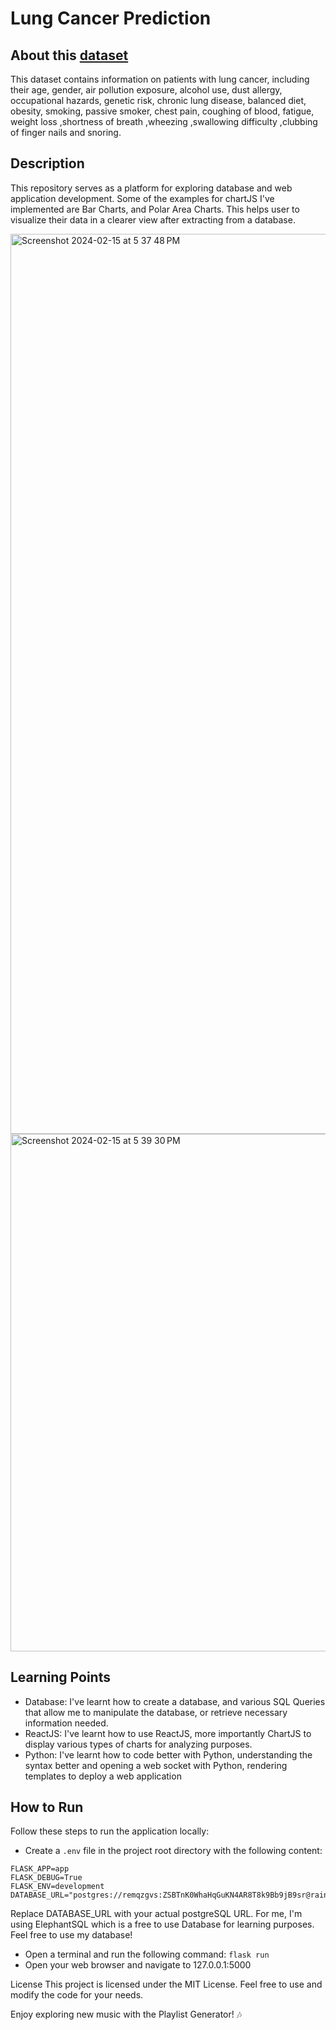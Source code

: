 # Lung Cancer Prediction
## **About this [dataset](https://www.kaggle.com/datasets/thedevastator/cancer-patients-and-air-pollution-a-new-link?resource=download)**
This dataset contains information on patients with lung cancer, including their age, gender, air pollution exposure, alcohol use, dust allergy, occupational hazards, genetic risk, chronic lung disease, balanced diet, obesity, smoking, passive smoker, chest pain, coughing of blood, fatigue, weight loss ,shortness of breath ,wheezing ,swallowing difficulty ,clubbing of finger nails and snoring.

## **Description**
This repository serves as a platform for exploring database and web application development. Some of the examples for chartJS I've implemented are Bar Charts, and Polar Area Charts. This helps user to visualize their data in a clearer view after extracting from a database.

<img width="1440" alt="Screenshot 2024-02-15 at 5 37 48 PM" src="https://github.com/jarelloy/cancer-patient-data/assets/72366471/bfbe8f27-7980-4f16-8cda-be6d63320e5a">

<img width="828" alt="Screenshot 2024-02-15 at 5 39 30 PM" src="https://github.com/jarelloy/cancer-patient-data/assets/72366471/4f267517-ada8-4dd9-8fd3-c20c5c0c2770">


## **Learning Points**
- Database: I've learnt how to create a database, and various SQL Queries that allow me to manipulate the database, or retrieve necessary information needed.
- ReactJS: I've learnt how to use ReactJS, more importantly ChartJS to display various types of charts for analyzing purposes.
- Python: I've learnt how to code better with Python, understanding the syntax better and opening a web socket with Python, rendering templates to deploy a web application
  

## How to Run
Follow these steps to run the application locally:
- Create a `.env` file in the project root directory with the following content:
```
FLASK_APP=app
FLASK_DEBUG=True
FLASK_ENV=development
DATABASE_URL="postgres://remqzgvs:ZSBTnK0WhaHqGuKN4AR8T8k9Bb9jB9sr@rain.db.elephantsql.com/remqzgvs"
```
Replace DATABASE_URL with your actual postgreSQL URL. For me, I'm using ElephantSQL which is a free to use Database for learning purposes. Feel free to use my database!

- Open a terminal and run the following command: `flask run`
- Open your web browser and navigate to 127.0.0.1:5000
  
License
This project is licensed under the MIT License. Feel free to use and modify the code for your needs.

Enjoy exploring new music with the Playlist Generator! 🎶

